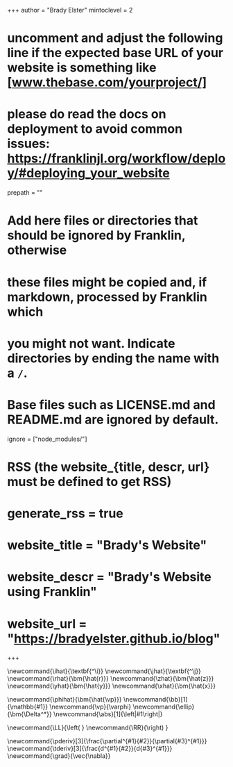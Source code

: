 <!--
Add here global page variables to use throughout your website.
-->
+++
author = "Brady Elster"
mintoclevel = 2

# uncomment and adjust the following line if the expected base URL of your website is something like [www.thebase.com/yourproject/]
# please do read the docs on deployment to avoid common issues: https://franklinjl.org/workflow/deploy/#deploying_your_website
prepath = ""

# Add here files or directories that should be ignored by Franklin, otherwise
# these files might be copied and, if markdown, processed by Franklin which
# you might not want. Indicate directories by ending the name with a `/`.
# Base files such as LICENSE.md and README.md are ignored by default.
ignore = ["node_modules/"]

# RSS (the website_{title, descr, url} must be defined to get RSS)
# generate_rss = true
# website_title = "Brady's Website"
# website_descr = "Brady's Website using Franklin"
# website_url   = "https://bradyelster.github.io/blog"
+++

<!--
Add here global LaTeX commands to use throughout your pages.
-->

<!--commands-->
<!--unit vectors-->
\newcommand{\ihat}{\textbf{\^\i}}
\newcommand{\jhat}{\textbf{\^\j}}
\newcommand{\rhat}{\bm{\hat{r}}}
\newcommand{\zhat}{\bm{\hat{z}}}
\newcommand{\yhat}{\bm{\hat{y}}}
\newcommand{\xhat}{\bm{\hat{x}}}
<!--misc-->
\newcommand{\phihat}{\bm{\hat{\vp}}}
\newcommand{\bb}[1]{\mathbb{#1}}
\newcommand{\vp}{\varphi}
\newcommand{\ellip}{\bm{\Delta^*}}
\newcommand{\abs}[1]{\left|#1\right|}
<!--custom fit parenthesis-->
\newcommand{\LL}{\left( }
\newcommand{\RR}{\right) }
<!--derivatives-->
\newcommand{\pderiv}[3]{\frac{\partial^{#1}{#2}}{\partial{#3}^{#1}}}
\newcommand{\tderiv}[3]{\frac{d^{#1}{#2}}{d{#3}^{#1}}}
\newcommand{\grad}{\vec{\nabla}}

